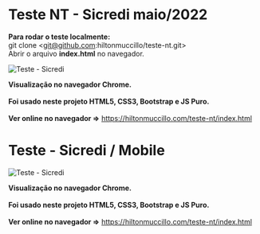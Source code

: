 # Teste NT - Sicredi maio/2022

<strong>Para rodar o teste localmente:</strong><br>
git clone <git@github.com:hiltonmuccillo/teste-nt.git><br>
Abrir o arquivo <strong>index.html</strong> no navegador.

![Teste - Sicredi](screen-sicredi.gif?raw=true "Teste NT - Sicredi")

<strong>Visualização no navegador Chrome.</strong><br><br>
<strong>Foi usado neste projeto HTML5, CSS3, Bootstrap e JS Puro.</strong><br><br>
<strong>Ver online no navegador =></strong> https://hiltonmuccillo.com/teste-nt/index.html

# Teste - Sicredi / Mobile

![Teste - Sicredi](screen-sicredi-mobile.gif?raw=true "Teste NT - Sicredi")

<strong>Visualização no navegador Chrome.</strong><br><br>
<strong>Foi usado neste projeto HTML5, CSS3, Bootstrap e JS Puro.</strong><br><br>
<strong>Ver online no navegador =></strong> https://hiltonmuccillo.com/teste-nt/index.html

